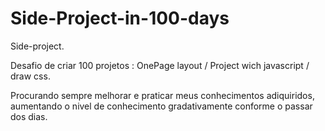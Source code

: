# Side-Project-in-100-days
Side-project.

Desafio de criar 100 projetos : OnePage layout / Project wich javascript / draw css.

Procurando sempre melhorar e praticar meus conhecimentos adiquiridos, aumentando o nivel de conhecimento gradativamente conforme o passar dos dias.


 
